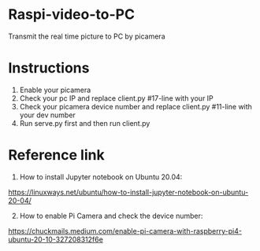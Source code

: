 # Raspi-video-to-PC
Transmit the real time picture to PC by picamera 

# Instructions
1. Enable your picamera
  2. Check your pc IP and replace client.py #17-line with your IP
3. Check your picamera device number and replace client.py #11-line with your dev number
4. Run serve.py first and then run client.py

# Reference link
1. How to install Jupyter notebook on Ubuntu 20.04:

https://linuxways.net/ubuntu/how-to-install-jupyter-notebook-on-ubuntu-20-04/

2. How to enable Pi Camera and check the device number:

https://chuckmails.medium.com/enable-pi-camera-with-raspberry-pi4-ubuntu-20-10-327208312f6e



